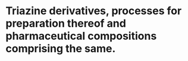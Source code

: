 # Triazine derivatives, processes for preparation thereof and pharmaceutical compositions comprising the same.